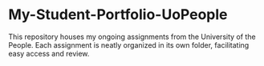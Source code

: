 # My-Student-Portfolio-UoPeople
This repository houses my ongoing assignments from the University of the People. Each assignment is neatly organized in its own folder, facilitating easy access and review. 
